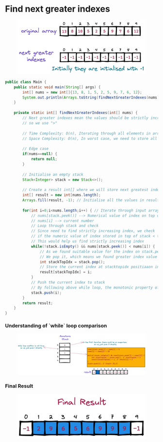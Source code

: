 # Find next greater indexes

<figure><img src="../../.gitbook/assets/image (36).png" alt=""><figcaption></figcaption></figure>

```java
public class Main {
    public static void main(String[] args) {
        int[] nums = new int[]{13, 8, 1, 5, 2, 5, 9, 7, 6, 12};
        System.out.println(Arrays.toString(findNextGreaterIndexes(nums)));
    }
    
    private static int[] findNextGreaterIndexes(int[] nums) {
        // Next greater indexes mean the values should be strictly increasing, 
        // so we use ">"
        
        // Time Complexity: O(n), Iterating through all elements in array
        // Space Complexity: O(n), In worst case, we need to store all elements in stack
        
        // Edge case
        if(nums==null) {
            return null;
        }
        
        // Initialise an empty stack
        Stack<Integer> stack = new Stack<>();
        
        // Create a result int[] where we will store next greatest indexes
        int[] result = new int[nums.length];
        Arrays.fill(result, -1); // Initialise all the values in result with -1
        
        for(int i=0;i<nums.length;i++) { // Iterate through input array
            // nums[stack.peek()] --> Numerical value of index on top of stack
            // nums[i] --> current number
            // Loop through stack and check 
            // Since need to find strictly increasing index, we check 
            // if the numeric value of index stored in top of stack < than current number 
            // This would help us find strictly increasing index
            while(!stack.isEmpty() && nums[stack.peek()] < nums[i]) {
                // As we found suitable value for the index on stack.peek(),
                // We pop it, which means we found greater index value for it
                int stackTopIdx = stack.pop();
                // Store the current index at stacktopidx positiaaon in result
                result[stackTopIdx] = i; 
            }
            // Push the current index to stack
            // By following above while loop, the monotonic property of stack is always maintained
            stack.push(i);
        }
        return result;
    }
}
```

### Understanding of \`while\` loop comparison

<figure><img src="../../.gitbook/assets/image (37).png" alt=""><figcaption></figcaption></figure>

### Final Result

<figure><img src="../../.gitbook/assets/image (35).png" alt=""><figcaption></figcaption></figure>
